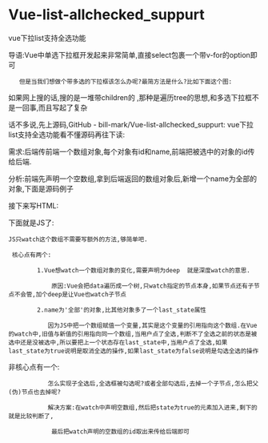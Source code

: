 # Vue-list-allchecked_suppurt
vue下拉list支持全选功能

导语:Vue中单选下拉框开发起来非常简单,直接select包裹一个带v-for的option即可


       但是当我们想做个带多选的下拉框该怎么办呢?最简方法是什么?比如下面这个图:


如果网上搜的话,搜的是一堆带children的 ,那种是遍历tree的思想,和多选下拉框不是一回事,而且写起了复杂

话不多说,先上源码,GitHub - bill-mark/Vue-list-allchecked_suppurt: vue下拉list支持全选功能看不懂源码再往下读:

需求:后端传前端一个数组对象,每个对象有id和name,前端把被选中的对象的id传给后端.

分析:前端先声明一个空数组,拿到后端返回的数组对象后,新增一个name为全部的对象,下面是源码例子




接下来写HTML:


下面就是JS了:

    JS只watch这个数组不需要写额外的方法,够简单吧. 

     核心点有两个:

            1.Vue想watch一个数组对象的变化,需要声明为deep  就是深度watch的意思.

                原因:Vue会把data遍历成一个树,只watch指定的节点本身,如果节点还有子节点不会管,加个deep是让Vue也watch子节点

            2.name为'全部'的对象,比其他对象多了一个last_state属性

               因为JS中把一个数组赋值一个变量,其实是这个变量的引用指向这个数组.在Vue的watch中,旧值与新值的引用指向同一个数组,当用户点了全选,判断不了全选之前的状态是被选中还是没被选中,所以要把上一个状态存在last_state中,当用户点了全选,如果last_state为true说明是取消全选的操作,如果last_state为false说明是勾选全选的操作
非核心点有一个:

               怎么实现子全选后,全选框被勾选呢?或者全部勾选后,去掉一个子节点,怎么把父(伪)节点也去掉呢?

               解决方案:在watch中声明空数组,然后把state为true的元素加入进来,剩下的就是比较判断了,

                最后把watch声明的空数组的id取出来传给后端即可 
